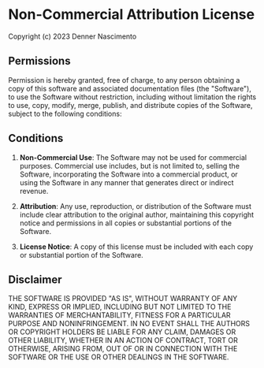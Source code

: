 # Non-Commercial Attribution License

Copyright (c) 2023 Denner Nascimento

## Permissions

Permission is hereby granted, free of charge, to any person obtaining a copy of this software and associated documentation files (the "Software"), to use the Software without restriction, including without limitation the rights to use, copy, modify, merge, publish, and distribute copies of the Software, subject to the following conditions:

## Conditions

1. **Non-Commercial Use**: The Software may not be used for commercial purposes. Commercial use includes, but is not limited to, selling the Software, incorporating the Software into a commercial product, or using the Software in any manner that generates direct or indirect revenue.

2. **Attribution**: Any use, reproduction, or distribution of the Software must include clear attribution to the original author, maintaining this copyright notice and permissions in all copies or substantial portions of the Software.

3. **License Notice**: A copy of this license must be included with each copy or substantial portion of the Software.

## Disclaimer

THE SOFTWARE IS PROVIDED "AS IS", WITHOUT WARRANTY OF ANY KIND, EXPRESS OR IMPLIED, INCLUDING BUT NOT LIMITED TO THE WARRANTIES OF MERCHANTABILITY, FITNESS FOR A PARTICULAR PURPOSE AND NONINFRINGEMENT. IN NO EVENT SHALL THE AUTHORS OR COPYRIGHT HOLDERS BE LIABLE FOR ANY CLAIM, DAMAGES OR OTHER LIABILITY, WHETHER IN AN ACTION OF CONTRACT, TORT OR OTHERWISE, ARISING FROM, OUT OF OR IN CONNECTION WITH THE SOFTWARE OR THE USE OR OTHER DEALINGS IN THE SOFTWARE.
